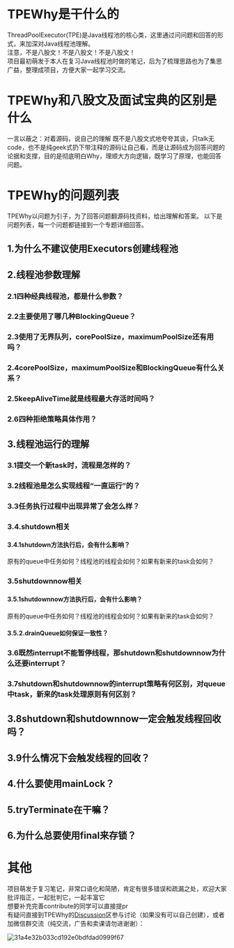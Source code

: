 # TPEWhy是干什么的
ThreadPoolExecutor(TPE)是Java线程池的核心类，这里通过问问题和回答的形式，来加深对Java线程池理解。  
注意，不是八股文！不是八股文！不是八股文！  
项目最初萌发于本人在复习Java线程池时做的笔记，后为了梳理思路也为了集思广益，整理成项目，方便大家一起学习交流。
# TPEWhy和八股文及面试宝典的区别是什么  
一言以蔽之：对着源码，说自己的理解
既不是八股文式地夸夸其谈，只talk无code，也不是纯geek式扔下带注释的源码让自己看，而是让源码成为回答问题的论据和支撑，目的是彻底明白Why，理顺大方向逻辑，既学习了原理，也能回答问题。
# TPEWhy的问题列表
TPEWhy以问题为引子，为了回答问题翻源码找资料，给出理解和答案。
以下是问题列表，每一个问题都链接到一个专题详细回答。
## 1.为什么不建议使用Executors创建线程池
## 2.线程池参数理解
### 2.1四种经典线程池，都是什么参数？
### 2.2主要使用了哪几种BlockingQueue？
### 2.3使用了无界队列，corePoolSize，maximumPoolSize还有用吗？
### 2.4corePoolSize，maximumPoolSize和BlockingQueue有什么关系？
### 2.5keepAliveTime就是线程最大存活时间吗？
### 2.6四种拒绝策略具体作用？
## 3.线程池运行的理解
### 3.1提交一个新task时，流程是怎样的？ 
### 3.2线程池是怎么实现线程“一直运行”的？
### 3.3任务执行过程中出现异常了会怎么样？
### 3.4.shutdown相关
#### 3.4.1shutdown方法执行后，会有什么影响？
原有的queue中任务如何？线程池的线程会如何？如果有新来的task会如何？
### 3.5shutdownnow相关
#### 3.5.1shutdownnow方法执行后，会有什么影响？
原有的queue中任务如何？线程池的线程会如何？如果有新来的task会如何？
#### 3.5.2.drainQueue如何保证一致性？
### 3.6既然interrupt不能暂停线程，那shutdown和shutdownnow为什么还要interrupt？
### 3.7shutdown和shutdownnow的interrupt策略有何区别，对queue中task，新来的task处理原则有何区别？
## 3.8shutdown和shutdownnow一定会触发线程回收吗？
## 3.9什么情况下会触发线程的回收？
## 4.什么要使用mainLock？
## 5.tryTerminate在干嘛？
## 6.为什么总要使用final来存锁？

# 其他
项目萌发于复习笔记，非常口语化和简陋，肯定有很多错误和疏漏之处，欢迎大家批评指正，一起批判它，一起丰富它  
想要补充完善contribute的同学可以直接提pr  
有疑问直接到TPEWhy的[Discussion](https://github.com/CaptineNemo/TPEWhy/discussions)区参与讨论（如果没有可以自己创建），或者加微信群交流（纯交流，广告和卖课请勿进谢谢）：  

![31a4e32b033cd192e0bdfdad0999f67](https://user-images.githubusercontent.com/49831244/192768463-dce459b2-e142-4257-a1ad-79fb4e5d0c42.jpg)


